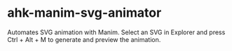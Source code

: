 # ahk-manim-svg-animator
Automates SVG animation with Manim. Select an SVG in Explorer and press Ctrl + Alt + M to generate and preview the animation.
